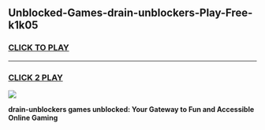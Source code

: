 
## Unblocked-Games-drain-unblockers-Play-Free-k1k05
<h3>
<a href="https://premium76.site?title=drain-unblockers&ref=12A">CLICK TO PLAY</a></h3>
<hr>

<h3>
<a href="https://premium76.site?title=drain-unblockers&ref=12A">CLICK 2 PLAY</a>
  
</h3>

<a href="https://premium76.site?title=drain-unblockers&ref=12A"><img src="https://clearcache.store/games.png"></a>


**drain-unblockers games unblocked: Your Gateway to Fun and Accessible Online Gaming**
